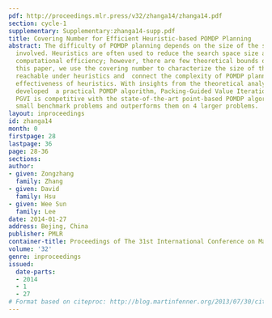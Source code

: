 ```yaml
---
pdf: http://proceedings.mlr.press/v32/zhanga14/zhanga14.pdf
section: cycle-1
supplementary: Supplementary:zhanga14-supp.pdf
title: Covering Number for Efficient Heuristic-based POMDP Planning
abstract: The difficulty of POMDP planning depends on the size of the search space
  involved. Heuristics are often used to reduce the search space size and improve
  computational efficiency; however, there are few theoretical bounds on their effectiveness.  In
  this paper, we use the covering number to characterize the size of the search space
  reachable under heuristics and  connect the complexity of POMDP planning to the
  effectiveness of heuristics. With insights from the theoretical analysis, we have
  developed  a practical POMDP algorithm, Packing-Guided Value Iteration (PGVI). Empirically,
  PGVI is competitive with the state-of-the-art point-based POMDP algorithms on 65
  small benchmark problems and outperforms them on 4 larger problems.
layout: inproceedings
id: zhanga14
month: 0
firstpage: 28
lastpage: 36
page: 28-36
sections: 
author:
- given: Zongzhang
  family: Zhang
- given: David
  family: Hsu
- given: Wee Sun
  family: Lee
date: 2014-01-27
address: Bejing, China
publisher: PMLR
container-title: Proceedings of The 31st International Conference on Machine Learning
volume: '32'
genre: inproceedings
issued:
  date-parts:
  - 2014
  - 1
  - 27
# Format based on citeproc: http://blog.martinfenner.org/2013/07/30/citeproc-yaml-for-bibliographies/
---
```

